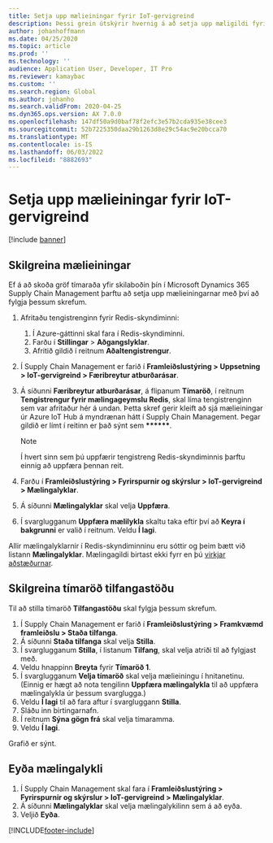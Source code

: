 ```yaml
---
title: Setja upp mælieiningar fyrir IoT-gervigreind
description: Þessi grein útskýrir hvernig á að setja upp mæligildi fyrir IoT Intelligence.
author: johanhoffmann
ms.date: 04/25/2020
ms.topic: article
ms.prod: ''
ms.technology: ''
audience: Application User, Developer, IT Pro
ms.reviewer: kamaybac
ms.custom: ''
ms.search.region: Global
ms.author: johanho
ms.search.validFrom: 2020-04-25
ms.dyn365.ops.version: AX 7.0.0
ms.openlocfilehash: 147df50a9d0baf78f2efc3e57b2cda935e38cee3
ms.sourcegitcommit: 52b7225350daa29b1263d8e29c54ac9e20bcca70
ms.translationtype: MT
ms.contentlocale: is-IS
ms.lasthandoff: 06/03/2022
ms.locfileid: "8882693"
---
```

# <a name="set-up-metrics-for-iot-intelligence"></a>Setja upp mælieiningar fyrir IoT-gervigreind

[!include [banner](../../includes/banner.md)]

## <a name="configure-metrics"></a>Skilgreina mælieiningar

Ef á að skoða gröf tímaraða yfir skilaboðin þín í Microsoft Dynamics 365 Supply Chain Management þarftu að setja upp mælieiningarnar með því að fylgja þessum skrefum.

1. Afritaðu tengistrenginn fyrir Redis-skyndiminni:

    1. Í Azure-gáttinni skal fara í Redis-skyndiminni.
    2. Farðu í **Stillingar** \> **Aðgangslyklar**.
    3. Afritið gildið í reitnum **Aðaltengistrengur**.

2. Í Supply Chain Management er farið í **Framleiðslustýring \> Uppsetning \> IoT-gervigreind \> Færibreytur atburðarásar**.
3. Á síðunni **Færibreytur atburðarásar**, á flipanum **Tímaröð**, í reitnum **Tengistrengur fyrir mælingageymslu Redis**, skal líma tengistrenginn sem var afritaður hér á undan. Þetta skref gerir kleift að sjá mælieiningar úr Azure IoT Hub á myndrænan hátt í Supply Chain Management. Þegar gildið er límt í reitinn er það sýnt sem **\*\*\*\*\*\***.

    > [!NOTE]
    > Í hvert sinn sem þú uppfærir tengistreng Redis-skyndiminnis þarftu einnig að uppfæra þennan reit.

4. Farðu í **Framleiðslustýring \> Fyrirspurnir og skýrslur \> IoT-gervigreind \> Mælingalyklar**.
5. Á síðunni **Mælingalyklar** skal velja **Uppfæra**.
6. Í svarglugganum **Uppfæra mælilykla** skaltu taka eftir því að **Keyra í bakgrunni** er valið í reitnum. Veldu **Í lagi**.

Allir mælingalyklarnir í Redis-skyndiminninu eru sóttir og þeim bætt við listann **Mælingalyklar**. Mælingagildi birtast ekki fyrr en þú [virkjar aðstæðurnar](iot-scenario-setup.md).

## <a name="configure-the-resource-status-time-series"></a>Skilgreina tímaröð tilfangastöðu

Til að stilla tímaröð **Tilfangastöðu** skal fylgja þessum skrefum.

1. Í Supply Chain Management er farið í **Framleiðslustýring \> Framkvæmd framleiðslu \> Staða tilfanga**.
2. Á síðunni **Staða tilfanga** skal velja **Stilla**.
2. Í svarglugganum **Stilla**, í listanum **Tilfang**, skal velja atriði til að fylgjast með.
3. Veldu hnappinn **Breyta** fyrir **Tímaröð 1**.
4. Í svarglugganum **Velja tímaröð** skal velja mælieiningu í hnitanetinu. (Einnig er hægt að nota tengilinn **Uppfæra mælingalykla** til að uppfæra mælingalykla úr þessum svarglugga.)
5. Veldu **Í lagi** til að fara aftur í svargluggann **Stilla**.
6. Sláðu inn birtingarnafn.
7. Í reitnum **Sýna gögn frá** skal velja tímaramma.
8. Veldu **Í lagi**.

Grafið er sýnt.

## <a name="delete-a-metric-key"></a>Eyða mælingalykli

1. Í Supply Chain Management skal fara í **Framleiðslustýring \> Fyrirspurnir og skýrslur \> IoT-gervigreind \> Mælingalyklar**.
2. Á síðunni **Mælingalyklar** skal velja mælingalykilinn sem á að eyða.
3. Veljið **Eyða**.


[!INCLUDE[footer-include](../../includes/footer-banner.md)]